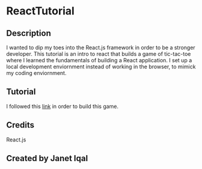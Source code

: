 # ReactTutorial

## Description
I wanted to dip my toes into the React.js framework in order to be a stronger developer. This tutorial is an intro to react that builds a game of tic-tac-toe where I learned the fundamentals of building a React application. I set up a local development enviornment instead of working in the browser, to mimick my coding enviornment.

## Tutorial
I followed this [link](https://reactjs.org/tutorial/tutorial.html#setup-for-the-tutorial) in order to build this game. 

## Credits
React.js

## Created by Janet Iqal
